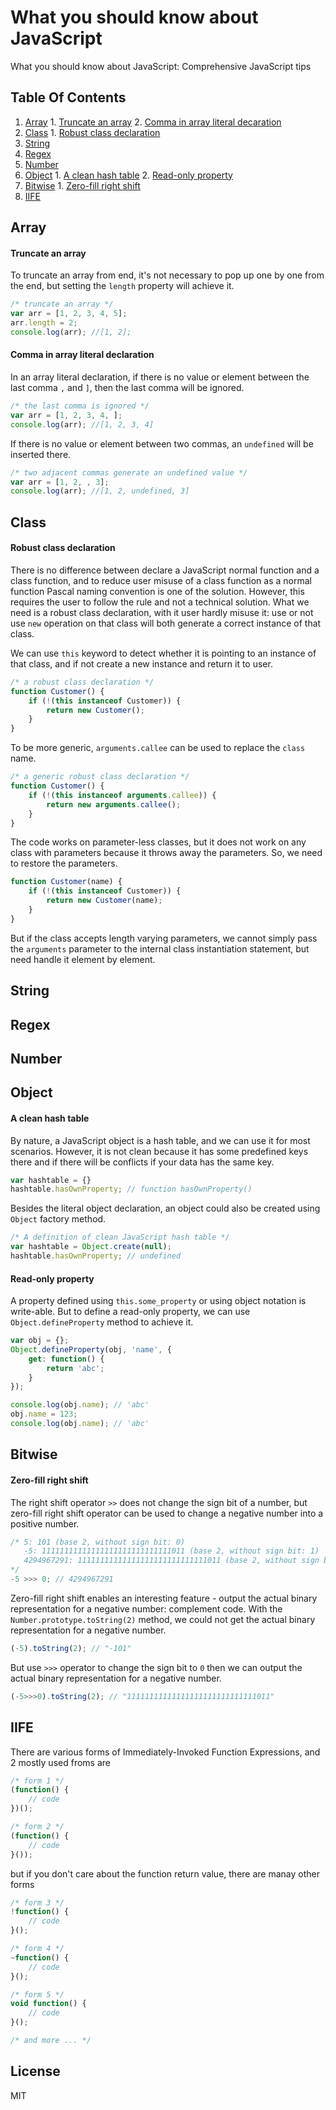 # What you should know about JavaScript
What you should know about JavaScript: Comprehensive JavaScript tips

## Table Of Contents
  1. [Array](#array)
    1. [Truncate an array](#truncate-an-array)
    2. [Comma in array literal decaration](#comma-in-array-literal-declaration)
  2. [Class](#class)
    1. [Robust class declaration](#robust-class-declaration)
  3. [String](#string)
  4. [Regex](#regex)
  5. [Number](#number)
  6. [Object](#object)
    1. [A clean hash table](#a-clean-hash-table)
    2. [Read-only property](#read-only-property)
  7. [Bitwise](#bitwise)
    1. [Zero-fill right shift](#zero-fill-right-shift)
  8. [IIFE](#iife)
  
## Array
#### Truncate an array
To truncate an array from end, it's not necessary to pop up one by one from the end, but setting the `length` property will achieve it.
```javascript
/* truncate an array */
var arr = [1, 2, 3, 4, 5];
arr.length = 2;
console.log(arr); //[1, 2];
``` 
#### Comma in array literal declaration
In an array literal declaration, if there is no value or element between the last comma `,` and `]`, then the last comma will be ignored.
```javascript
/* the last comma is ignored */
var arr = [1, 2, 3, 4, ];
console.log(arr); //[1, 2, 3, 4]
```
If there is no value or element between two commas, an `undefined` will be inserted there.
```javascript
/* two adjacent commas generate an undefined value */
var arr = [1, 2, , 3];
console.log(arr); //[1, 2, undefined, 3]
```

## Class
#### Robust class declaration
There is no difference between declare a JavaScript normal function and a class function, and to reduce user misuse of a class function as a normal function Pascal naming convention is one of the solution. However, this requires the user to follow the rule and not a technical solution. What we need is a robust class declaration, with it user hardly misuse it: use or not use `new` operation on that class will both generate a correct instance of that class.

We can use `this` keyword to detect whether it is pointing to an instance of that class, and if not create a new instance and return it to user.
```javascript
/* a robust class declaration */
function Customer() {
    if (!(this instanceof Customer)) {
        return new Customer();
    }
}
```

To be more generic, `arguments.callee` can be used to replace the `class` name.
```javascript
/* a generic robust class declaration */
function Customer() {
    if (!(this instanceof arguments.callee)) {
        return new arguments.callee();
    }
}
```

The code works on parameter-less classes, but it does not work on any class with parameters because it throws away the parameters. So, we need to restore the parameters.
```javascript
function Customer(name) {
    if (!(this instanceof Customer)) {
        return new Customer(name);
    }
}
```

But if the class accepts length varying parameters, we cannot simply pass the `arguments` parameter to the internal class instantiation statement, but need handle it element by element.

## String
## Regex
## Number
## Object
#### A clean hash table
By nature, a JavaScript object is a hash table, and we can use it for most scenarios. However, it is not clean because it has some predefined keys there and if there will be conflicts if your data has the same key.
```javascript
var hashtable = {}
hashtable.hasOwnProperty; // function hasOwnProperty()
```
Besides the literal object declaration, an object could also be created using `Object` factory method.
```javascript
/* A definition of clean JavaScript hash table */
var hashtable = Object.create(null);
hashtable.hasOwnProperty; // undefined
```

#### Read-only property
A property defined using `this.some_property` or using object notation is write-able. But to define a read-only property, we can use `Object.defineProperty` method to achieve it.
```javascript
var obj = {};
Object.defineProperty(obj, 'name', {
    get: function() {
        return 'abc';
    }
});

console.log(obj.name); // 'abc'
obj.name = 123;
console.log(obj.name); // 'abc'
```
## Bitwise
#### Zero-fill right shift
The right shift operator `>>` does not change the sign bit of a number, but zero-fill right shift operator can be used to change a negative number into a positive number.
```javascript
/* 5: 101 (base 2, without sign bit: 0)
   -5: 11111111111111111111111111111011 (base 2, without sign bit: 1)
   4294967291: 11111111111111111111111111111011 (base 2, without sign bit: 0
*/
-5 >>> 0; // 4294967291
```
Zero-fill right shift enables an interesting feature - output the actual binary representation for a negative number: complement code. With the `Number.prototype.toString(2)` method, we could not get the actual binary representation for a negative number.
```javascript
(-5).toString(2); // "-101"
```
But use `>>>` operator to change the sign bit to `0` then we can output the actual binary representation for a negative number.
```javascript
(-5>>>0).toString(2); // "11111111111111111111111111111011"
```
## IIFE
There are various forms of Immediately-Invoked Function Expressions, and 2 mostly used froms are
```javascript
/* form 1 */
(function() {
    // code
})();

/* form 2 */
(function() {
    // code
}());
```
but if you don't care about the function return value, there are manay other forms
```javascript
/* form 3 */
!function() {
    // code
}();

/* form 4 */
~function() {
    // code
}();

/* form 5 */
void function() {
    // code
}();

/* and more ... */
```
## License
MIT
